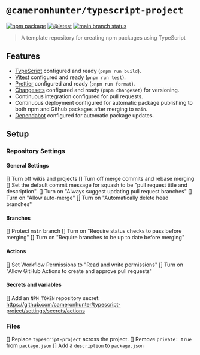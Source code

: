 # `@cameronhunter/typescript-project`

[![npm package](https://img.shields.io/npm/v/%40cameronhunter/typescript-project?logo=npm)](https://www.npmjs.com/package/@cameronhunter/typescript-project)
[![@latest](https://img.shields.io/github/actions/workflow/status/cameronhunter/typescript-project/latest.yml?logo=npm&label=%40latest)](https://github.com/cameronhunter/typescript-project/actions/workflows/latest.yml)
[![main branch status](https://img.shields.io/github/actions/workflow/status/cameronhunter/typescript-project/main.yml?logo=github&label=main)](https://github.com/cameronhunter/typescript-project/actions/workflows/main.yml)

> A template repository for creating npm packages using TypeScript

## Features

-   [TypeScript](https://www.typescriptlang.org/) configured and ready (`pnpm run build`).
-   [Vitest](https://vitest.dev/) configured and ready (`pnpm run test`).
-   [Prettier](https://prettier.io/) configured and ready (`pnpm run format`).
-   [Changesets](https://github.com/changesets/changesets) configured and ready (`pnpm changeset`) for versioning.
-   Continuous integration configured for pull requests.
-   Continuous deployment configured for automatic package publishing to both npm and Github packages after merging to `main`.
-   [Dependabot](https://docs.github.com/en/code-security/dependabot/dependabot-version-updates/about-dependabot-version-updates) configured for automatic package updates.

## Setup

### Repository Settings

#### General Settings

[] Turn off wikis and projects
[] Turn off merge commits and rebase merging
[] Set the default commit message for squash to be "pull request title and description".
[] Turn on "Always suggest updating pull request branches"
[] Turn on "Allow auto-merge"
[] Turn on "Automatically delete head branches"

#### Branches

[] Protect `main` branch
[] Turn on "Require status checks to pass before merging"
[] Turn on "Require branches to be up to date before merging"

#### Actions

[] Set Workflow Permissions to "Read and write permissions"
[] Turn on "Allow GitHub Actions to create and approve pull requests"

#### Secrets and variables

[] Add an `NPM_TOKEN` repository secret: https://github.com/cameronhunter/typescript-project/settings/secrets/actions

### Files

[] Replace `typescript-project` across the project.
[] Remove `private: true` from `package.json`
[] Add a `description` to `package.json`
